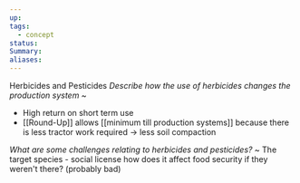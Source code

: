 ```yaml
---
up: 
tags:
  - concept
status: 
Summary:
aliases:
---
```

Herbicides and Pesticides
*Describe how the use of herbicides changes the production system*
~
- High return on short term use
- [[Round-Up]] allows [[minimum till production systems]] because there is less tractor work required -> less soil compaction

*What are some challenges relating to herbicides and pesticides?*
~
The target species - social license
how does it affect food security if they weren't there? (probably bad)